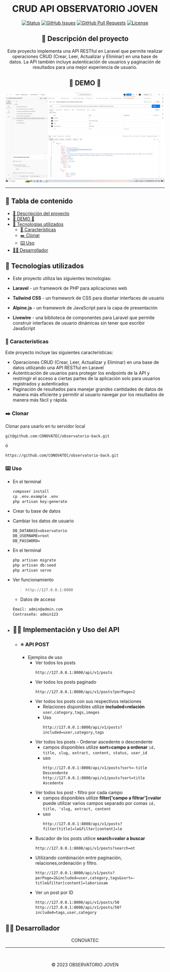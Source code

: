 <div align="center">

<h1> CRUD API OBSERVATORIO JOVEN </h1>

[![Status](https://img.shields.io/badge/status-active-success.svg)]()
[![GitHub Issues](https://img.shields.io/github/issues/kylelobo/The-Documentation-Compendium.svg)](https://github.com/kylelobo/The-Documentation-Compendium/issues)
[![GitHub Pull Requests](https://img.shields.io/github/issues-pr/kylelobo/The-Documentation-Compendium.svg)](https://github.com/kylelobo/The-Documentation-Compendium/pulls)
[![License](https://img.shields.io/badge/license-MIT-blue.svg)](/LICENSE)

## 💬 Descripción del proyecto <a name="-descripción-del-proyecto-"></a>

<p>Este proyecto implementa una API RESTful en Laravel que permite realizar operaciones CRUD (Crear, Leer, Actualizar y Eliminar) en una base de datos. La API también incluye autenticación de usuarios y paginación de resultados para una mejor experiencia de usuario.

## 🥇 DEMO 🥇 <a name="-demo--"></a>

</p>
</div>

<div align="center">
<p align="center">
  <a href="" rel="noopener">
 <img width=900px  src="./demo.png" alt="demo"></a>
</p>
</div>

---

<h2> 📝 Tabla de contenido </h2>

- [💬 Descripción del proyecto ](#-descripción-del-proyecto-)
- [🥇 DEMO 🥇 ](#-demo--)
- [💎 Tecnologías utilizados](#-tecnologías-utilizados)
  - [📖 Características ](#-características-)
  - [✒️ Clonar ](#️-clonar-)
  - [⌨️ Uso ](#️-uso-)
- [👨‍💻 Desarrollador](#-desarrollador)

## 💎 Tecnologías utilizados<a name="-tecnologías-utilizados"></a>

-   Este proyecto utiliza las siguientes tecnologías:

-   **Laravel** - un framework de PHP para aplicaciones web
-   **Tailwind CSS** - un framework de CSS para diseñar interfaces de usuario
-   **Alpine.js** - un framework de JavaScript para la capa de presentación
-   **Livewire** - una biblioteca de componentes para Laravel que permite construir interfaces de usuario dinámicas sin tener que escribir JavaScript

### 📖 Características <a name="-características-"></a>

Este proyecto incluye las siguientes características:

-   Operaciones CRUD (Crear, Leer, Actualizar y Eliminar) en una base de datos utilizando una API RESTful en Laravel
-   Autenticación de usuarios para proteger los endpoints de la API y restringir el acceso a ciertas partes de la aplicación solo para usuarios registrados y autenticados
-   Paginación de resultados para manejar grandes cantidades de datos de manera más eficiente y permitir al usuario navegar por los resultados de manera más fácil y rápida.

### ✒️ Clonar <a name="-clonar-"></a>

Clonar para usarlo en tu servidor local

```
git@github.com:CONOVATEC/observatorio-back.git
```

ó

```
https://github.com/CONOVATEC/observatorio-back.git
```

### ⌨️ Uso <a name="-uso-"></a>

-   En el terminal

    ```
    composer install
    cp .env.example .env
    php artisan key:generate
    ```

-   Crear tu base de datos
-   Cambiar los datos de usuario

    ```
    DB_DATABASE=observatorio
    DB_USERNAME=root
    DB_PASSWORD=
    ```

-   En el terminal
    ```
    php artisan migrate
    php artisan db:seed
    php artisan serve
    ```
-   Ver funcionamiento
    > `http://127.0.0.1:8000`
    -   Datos de acceso
    ```
    Email: admin@admin.com
    Contraseña: admin123
    ```
-   ## 🧑‍✈️ Implementación y Uso del API
    -   ### ⭐ API POST
        -   Ejemplos de uso
            -   Ver todos los posts
                ```
                http://127.0.0.1:8000/api/v1/posts
                ```
            -   Ver todos los posts paginado
                ```
                http://127.0.0.1:8000/api/v1/posts?perPage=2
                ```
            -   Ver todos los posts con sus respectivos relaciones
                -   Relaciones disponibles utilize **included=relación**
                    `user,category,tags,images`
                -   Uso
                    ```
                    http://127.0.0.1:8000/api/v1/posts?included=user,category,tags
                    ```
            -   Ver todos los posts - Ordenar ascedente o descendente
                -   campos disponibles utilize **sort=campo a ordenar**
                    `id, title, slug, extract, content, status, user_id`
                -   uso
                    ```
                    http://127.0.0.1:8000/api/v1/posts?sort=-title  Descendente
                    http://127.0.0.1:8000/api/v1/posts?sort=title   Ascedente
                    ```
            -   Ver todos los post - filtro por cada campo
                -   campos disponibles utilize **filter['campo a filtrar']=valor** puede utilizar varios campos separado por comas
                    `id, title, 'slug, extract, content`
                -   uso
                    ```
                    http://127.0.0.1:8000/api/v1/posts?filter[title]=le&filter[content]=le
                    ```
            -   Buscador de los posts utilice **search=valor a buscar**
                ```
                http://127.0.0.1:8000/api/v1/posts?search=ot
                ```
            -   Utilizando combinación entre paginación, relaciones,ordenación y filtro.
                ```
                http://127.0.0.1:8000/api/v1/posts?perPage=2&included=user,category,tags&sort=-title&filter[content]=laboriosam
                ```
            -   Ver un post por ID
                ```
                http://127.0.0.1:8000/api/v1/posts/50
                http://127.0.0.1:8000/api/v1/posts/50?included=tags,user,category
                ```

## 👨‍💻 Desarrollador<a name="-desarrollador"></a>

<div  align="center">

CONOVATEC

</div>

---

</br>
<div align="center">
<p align="center"> © 2023 OBSERVATORIO JOVEN</p>

</div>
